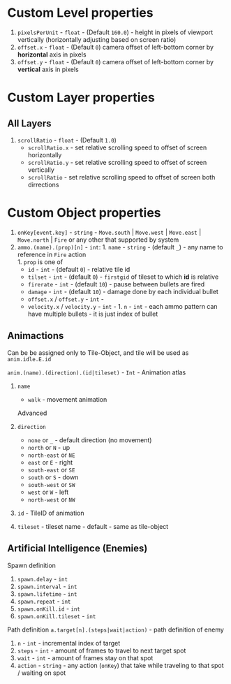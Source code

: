 # Custom Level properties
  1. `pixelsPerUnit` - `float` - (Default `160.0`) - height in pixels of viewport vertically (horizontally adjusting based on screen ratio)
  1. `offset.x` - `float` - (Default `0`) camera offset of left-bottom corner by **horizontal** axis in pixels
  1. `offset.y` - `float` - (Default `0`) camera offset of left-bottom corner by **vertical** axis in pixels

# Custom Layer properties
## All Layers
  1. `scrollRatio` - `float` - (Default `1.0`)
      * `scrollRatio.x` - set relative scrolling speed to offset of screen horizontally
      * `scrollRatio.y` - set relative scrolling speed to offset of screen vertically
      * `scrollRatio` - set relative scrolling speed to offset of screen both dirrections


# Custom Object properties
  1. `onKey[event.key]` - `string` - `Move.south` | `Move.west` | `Move.east` | `Move.north` | `Fire` or any other that supported by system
  1. `ammo.(name).(prop)[n]` - `int`:
    1. `name` - `string` - (default `_`) - any name to reference in `Fire` action   
    1. `prop` is one of 
       * `id`  - `int` - (default `0`) - relative tile id
       * `tilset` - `int` -  (default `0`) - `firstgid` of tileset to which **id** is relative
       * `firerate` - `int` - (default `10`) - pause between bullets are fired 
       * `damage` - `int` - (default `10`) - damage done by each individual  bullet
       * `offset.x` / `offset.y` - `int` - 
       * `velocity.x` / `velocity.y` - `int` - 
    1. `n` - `int` - each ammo pattern can have multiple bullets - it is just index of bullet  

## Animactions

  Can be be assigned only to Tile-Object, and tile will be used as `anim.idle.E.id`

  `anim.(name).(direction).(id|tileset)` - `Int` - Animation atlas

  1. `name`
      * `walk` - movement animation

      Advanced

  2. `direction`
      * `none` or `_`  - default direction (no movement)   
      * `north` or `N` - up 
      * `north-east` or `NE`
      * `east` or `E` - right
      * `south-east` or `SE`
      * `south` or `S` - down 
      * `south-west` or `SW`
      * `west` or `W` - left
      * `north-west` or `NW`

  3. `id` - TileID of animation
  5. `tileset` - tileset name - default - same as tile-object


## Artificial Intelligence (Enemies)

   Spawn definition
   
   1. `spawn.delay` - `int`
   1. `spawn.interval` - `int`
   1. `spawn.lifetime` - `int`
   1. `spawn.repeat` - `int`
   1. `spawn.onKill.id` - `int`
   1. `spawn.onKill.tileset` - `int`
  
   Path definition `a.target[n].(steps|wait|action)` - path definition of enemy
    
   1. `n` - `int` - incremental index of target
   1. `steps` - `int` - amount of frames to travel to next target spot
   1. `wait` - `int` - amount of frames stay on that spot
   1. `action` - `string` - any action (`onKey`) that take while traveling to that spot / waiting on spot
